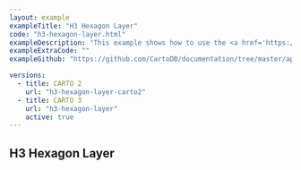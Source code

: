 ```yaml
---
layout: example
exampleTitle: "H3 Hexagon Layer"
code: "h3-hexagon-layer.html"
exampleDescription: "This example shows how to use the <a href='https://deck.gl/docs/api-reference/geo-layers/h3-hexagon-layer' target='_blank'>H3HexagonLayer</a> to render hexagons from the H3 geospatial indexing system."
exampleExtraCode: ""
exampleGithub: "https://github.com/CartoDB/documentation/tree/master/app/content/deck-gl/examples/clustering-and-aggregation/h3-hexagon-layer.html"

versions:
  - title: CARTO 2
    url: "h3-hexagon-layer-carto2"
  - title: CARTO 3
    url: "h3-hexagon-layer"
    active: true
---
```

## H3 Hexagon Layer
